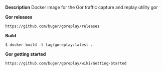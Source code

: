 **Description**
Docker image for the Gor traffic capture and replay utility gor

**Gor releases**

    https://github.com/buger/goreplay/releases

**Build**

    $ docker build -t tag/goreplay:latest .

**Gor getting started**

    https://github.com/buger/goreplay/wiki/Getting-Started

